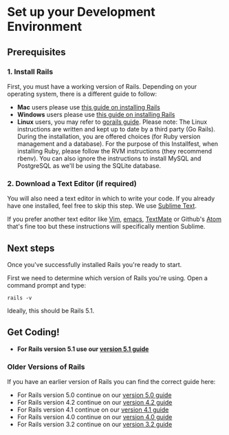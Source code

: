 # Set up your Development Environment

## Prerequisites

### 1. Install Rails

First, you must have a working version of Rails. Depending on your operating system, there is a different guide to follow:

* **Mac** users please use [this guide on installing Rails](/guides/installfest/rails_on_mac)
* **Windows** users please use [this guide on installing Rails](/guides/installfest/rails_on_windows)
* **Linux** users, you may refer to [gorails guide](https://gorails.com/setup/ubuntu/17.10). Please note: The Linux instructions are written and kept up to date by a third party (Go Rails). During the installation, you are offered choices (for Ruby version management and a database). For the purpose of this Installfest, when installing Ruby, please follow the RVM instructions (they recommend rbenv). You can also ignore the instructions to install MySQL and PostgreSQL as we'll be using the SQLite database.


### 2. Download a Text Editor (if required)

You will also need a text editor in which to write your code. If you already have one installed, feel free to skip this step. We use [Sublime Text](https://www.sublimetext.com).

If you prefer another text editor like [Vim](http://www.vim.org/download.php), [emacs](https://www.gnu.org/software/emacs/), [TextMate](https://macromates.com/) or Github's [Atom](https://atom.io/) that's fine too but these instructions will specifically mention Sublime.

## Next steps

Once you've successfully installed Rails you're ready to start.

First we need to determine which version of Rails you're using. Open a command prompt and type:

```
rails -v
```

Ideally, this should be Rails 5.1.

## Get Coding!

* **For Rails version 5.1 use our [version 5.1 guide](/guides/installfest/getting_started)**

### Older Versions of Rails

If you have an earlier version of Rails you can find the correct guide here:

* For Rails version 5.0 continue on our [version 5.0 guide](/guides/installfest50/getting_started)
* For Rails version 4.2 continue on our [version 4.2 guide](/guides/installfest42/getting_started)
* For Rails version 4.1 continue on our [version 4.1 guide](/guides/installfest41/getting_started)
* For Rails version 4.0 continue on our [version 4.0 guide](/guides/installfest40/getting_started)
* For Rails version 3.2 continue on our [version 3.2 guide](/guides/installfest32/getting_started)
